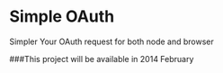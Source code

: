 Simple OAuth
===========

Simpler Your OAuth request for both node and browser

###This project will be available in 2014 February

